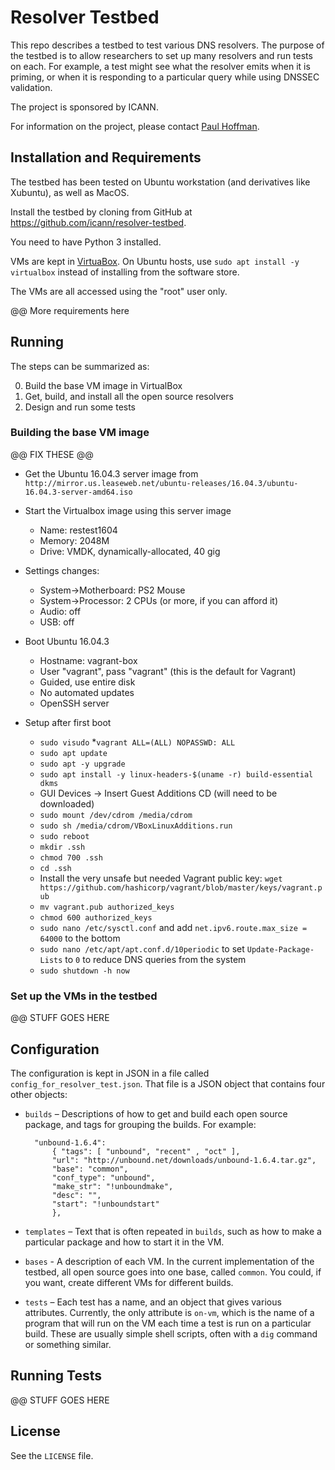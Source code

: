 # Resolver Testbed

This repo describes a testbed to test various DNS resolvers.
The purpose of the testbed is to allow researchers to set up many resolvers and run tests on each.
For example, a test might see what the resolver emits when it is priming, or when
it is responding to a particular query while using DNSSEC validation.

The project is sponsored by ICANN.

For information on the project, please contact [Paul Hoffman](mailto:paul.hoffman@icann.org).

## Installation and Requirements

The testbed has been tested on Ubuntu workstation (and derivatives like Xubuntu),
as well as MacOS.

Install the testbed by cloning from GitHub at <https://github.com/icann/resolver-testbed>.

You need to have Python 3 installed.

VMs are kept in [VirtuaBox](https://www.virtualbox.org/).
On Ubuntu hosts, use `sudo apt install -y virtualbox` instead of installing from the software store.

The VMs are all accessed using the "root" user only.

@@ More requirements here

## Running

The steps can be summarized as:

0. Build the base VM image in VirtualBox
0. Get, build, and install all the open source resolvers
0. Design and run some tests

### Building the base VM image

@@ FIX THESE @@

* Get the Ubuntu 16.04.3 server image from `http://mirror.us.leaseweb.net/ubuntu-releases/16.04.3/ubuntu-16.04.3-server-amd64.iso`

* Start the Virtualbox image using this server image
	* Name: restest1604
	* Memory: 2048M
	* Drive: VMDK, dynamically-allocated, 40 gig

* Settings changes:
	* System->Motherboard: PS2 Mouse
	* System->Processor: 2 CPUs (or more, if you can afford it)
	* Audio: off
	* USB: off

* Boot Ubuntu 16.04.3
	* Hostname: vagrant-box
	* User "vagrant", pass "vagrant" (this is the default for Vagrant)
	* Guided, use entire disk
	* No automated updates
	* OpenSSH server

* Setup after first boot
	* `sudo visudo`
         *`vagrant ALL=(ALL) NOPASSWD: ALL`
	* `sudo apt update`
	* `sudo apt -y upgrade`
	* `sudo apt install -y linux-headers-$(uname -r) build-essential dkms`
	* GUI Devices -> Insert Guest Additions CD (will need to be downloaded)
	* `sudo mount /dev/cdrom /media/cdrom`
	* `sudo sh /media/cdrom/VBoxLinuxAdditions.run`
	* `sudo reboot`
	* `mkdir .ssh`
	* `chmod 700 .ssh`
	* `cd .ssh`
	* Install the very unsafe but needed Vagrant public key: `wget https://github.com/hashicorp/vagrant/blob/master/keys/vagrant.pub`
	* `mv vagrant.pub authorized_keys`
	* `chmod 600 authorized_keys`
	* `sudo nano /etc/sysctl.conf` and add `net.ipv6.route.max_size = 64000` to the bottom
	* `sudo nano /etc/apt/apt.conf.d/10periodic` to set `Update-Package-Lists` to `0` to reduce DNS queries from the system
	* `sudo shutdown -h now`

### Set up the VMs in the testbed

@@ STUFF GOES HERE

## Configuration

The configuration is kept in JSON in a file called `config_for_resolver_test.json`.
That file is a JSON object that contains four other objects:

* `builds` – Descriptions of how to get and build each open source package, and tags
for grouping the builds. For example:

		"unbound-1.6.4":
			{ "tags": [ "unbound", "recent" , "oct" ],
			"url": "http://unbound.net/downloads/unbound-1.6.4.tar.gz",
			"base": "common",
			"conf_type": "unbound",
			"make_str": "!unboundmake",
			"desc": "",
			"start": "!unboundstart"
			},

* `templates` – Text that is often repeated in `builds`, such as how to make a particular
package and how to start it in the VM.

* `bases` - A description of each VM. In the current implementation of the testbed, all
open source goes into one base, called `common`. You could, if you want, create different
VMs for different builds.

* `tests` – Each test has a name, and an object that gives various attributes. Currently,
the only attribute is `on-vm`, which is the name of a program that will run on the VM
each time a test is run on a particular build. These are usually simple shell scripts,
often with a `dig` command or something similar.

## Running Tests

@@ STUFF GOES HERE

## License

See the `LICENSE` file.

